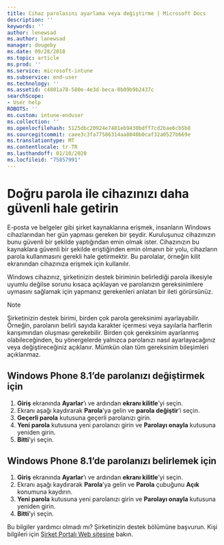 ```yaml
---
title: Cihaz parolasını ayarlama veya değiştirme | Microsoft Docs
description: ''
keywords: ''
author: lenewsad
ms.author: lanewsad
manager: dougeby
ms.date: 09/28/2018
ms.topic: article
ms.prod: ''
ms.service: microsoft-intune
ms.subservice: end-user
ms.technology: ''
ms.assetid: c4801a78-580e-4e3d-beca-0b09b9b2437c
searchScope:
- User help
ROBOTS: ''
ms.custom: intune-enduser
ms.collection: ''
ms.openlocfilehash: 5125dbc20924e7481eb9430bdff7cd2bae6cb5b8
ms.sourcegitcommit: caee3c3fa77586314aa8040b0caf32a0527b669e
ms.translationtype: MT
ms.contentlocale: tr-TR
ms.lasthandoff: 01/10/2020
ms.locfileid: "75857991"
---
```

# <a name="make-your-device-safer-with-the-right-password"></a>Doğru parola ile cihazınızı daha güvenli hale getirin

E-posta ve belgeler gibi şirket kaynaklarına erişmek, insanların Windows cihazlarından her gün yapması gereken bir şeydir. Kuruluşunuz cihazınızın bunu güvenli bir şekilde yaptığından emin olmak ister. Cihazınızın bu kaynaklara güvenli bir şekilde eriştiğinden emin olmanın bir yolu, cihazların parola kullanmasını gerekli hale getirmektir. Bu parolalar, örneğin kilit ekranından cihazınıza erişmek için kullanılır.

Windows cihazınız, şirketinizin destek biriminin belirlediği parola ilkesiyle uyumlu değilse sorunu kısaca açıklayan ve parolanızın gereksinimlere uymasını sağlamak için yapmanız gerekenleri anlatan bir ileti görürsünüz.

> [!Note]
> Şirketinizin destek birimi, birden çok parola gereksinimi ayarlayabilir. Örneğin, parolanın belirli sayıda karakter içermesi veya sayılarla harflerin karışımından oluşması gerekebilir. Birden çok gereksinim ayarlanmış olabileceğinden, bu yönergelerde yalnızca parolanızı nasıl ayarlayacağınız veya değiştireceğiniz açıklanır. Mümkün olan tüm gereksinim bileşimleri açıklanmaz.

## <a name="to-change-your-password-on-windows-phone-81"></a>Windows Phone 8.1’de parolanızı değiştirmek için

1. **Giriş** ekranında **Ayarlar**’ı ve ardından **ekranı kilitle**’yi seçin.
2. Ekranı aşağı kaydırarak **Parola**’ya gelin ve **parola değiştir**’i seçin.
3. **Geçerli parola** kutusuna geçerli parolanızı girin.
4. **Yeni parola** kutusuna yeni parolanızı girin ve **Parolayı onayla** kutusuna yeniden girin.
4. **Bitti**’yi seçin.

## <a name="to-set-your-password-on-windows-phone-81"></a>Windows Phone 8.1’de parolanızı belirlemek için

1. **Giriş** ekranında **Ayarlar**’ı ve ardından **ekranı kilitle**’yi seçin.
2. Ekranı aşağı kaydırarak **Parola**’ya gelin ve **Parola** çubuğunu **Açık** konumuna kaydırın.
3. **Yeni parola** kutusuna yeni parolanızı girin ve **Parolayı onayla** kutusuna yeniden girin.
4. **Bitti**’yi seçin.

Bu bilgiler yardımcı olmadı mı? Şirketinizin destek bölümüne başvurun. Kişi bilgileri için [Şirket Portalı Web sitesine](https://go.microsoft.com/fwlink/?linkid=2010980) bakın.
